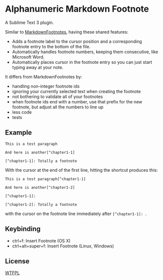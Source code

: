 # Alphanumeric Markdown Footnote

A Sublime Text 3 plugin.

Similar to [MarkdownFootnotes](https://github.com/classicist/MarkdownFootnotes), having these shared features:

- Adds a footnote label to the cursor position and a corresponding footnote entry to the bottom of the file.
- Automatically handles footnote numbers, keeping them consecutive, like Microsoft Word.
- Automatically places cursor in the footnote entry so you can just start typing away at your note.

It differs from MarkdownFootnotes by:

- handling non-integer footnote ids
- ignoring your currently selected text when creating the footnote
- not bothering to validate all of your footnotes
- when footnote ids end with a number, use that prefix for the new footnote, but adjust all the numbers to line up
- less code
- tests

## Example

```
This is a test paragraph

And here is another[^chapter1-1]

[^chapter1-1]: Totally a footnote
```

With the cursor at the end of the first line, hitting the shortcut produces this:

```
This is a test paragraph[^chapter1-1]

And here is another[^chapter1-2]

[^chapter1-1]: 

[^chapter1-2]: Totally a footnote
```

with the cursor on the footnote line immediately after `[^chapter1-1]: `.

## Keybinding

- ctrl+f: Insert Footnote (OS X)
- ctrl+alt+super+f: Insert Footnote (Linux, Windows)

## License

[WTFPL](http://wtfpl2.com/)
